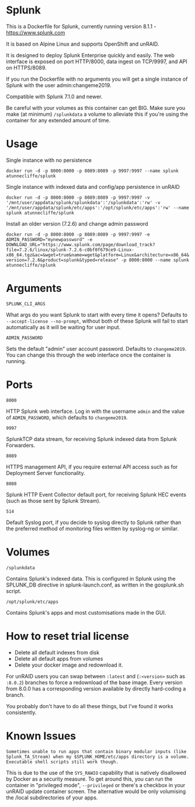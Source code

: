 # Splunk 
This is a Dockerfile for Splunk, currently running version 8.1.1 - https://www.splunk.com

It is based on Alpine Linux and supports OpenShift and unRAID.

It is designed to deploy Splunk Enterprise quickly and easily. The web interface is exposed on port HTTP/8000, data ingest on TCP/9997, and API on HTTPS/8089. 

If you run the Dockerfile with no arguments you will get a single instance of Splunk with the user admin:changeme2019. 

Compatible with Splunk 7.1.0 and newer. 

Be careful with your volumes as this container can get BIG. Make sure you make (at minimum) `/splunkdata` a volume to alleviate this if you're using the container for any extended amount of time.

# Usage
Single instance with no persistence 

`docker run -d -p 8000:8000 -p 8089:8089 -p 9997:9997 --name splunk atunnecliffe/splunk`

Single instance with indexed data and config/app persistence in unRAID

`docker run -d -p 8000:8000 -p 8089:8089 -p 9997:9997 -v '/mnt/user/appdata/splunk/splunkdata':'/splunkdata':'rw' -v '/mnt/user/appdata/splunk/etc/apps':'/opt/splunk/etc/apps':'rw' --name splunk atunnecliffe/splunk`

Install an older version (7.2.6) and change admin password

`docker run -d -p 8000:8000 -p 8089:8089 -p 9997:9997 -e ADMIN_PASSWORD="mynewpassword" -e DOWNLOAD_URL="https://www.splunk.com/page/download_track?file=7.2.6/linux/splunk-7.2.6-c0bf0f679ce9-Linux-x86_64.tgz&ac=&wget=true&name=wget&platform=Linux&architecture=x86_64&version=7.2.6&product=splunk&typed=release" -p 8000:8000 --name splunk atunnecliffe/splunk`

# Arguments

`SPLUNK_CLI_ARGS` 

What args do you want Splunk to start with every time it opens? Defaults to `--accept-license --no-prompt`, without both of these Splunk will fail to start automatically as it will be waiting for user input. 

`ADMIN_PASSWORD` 

Sets the default "admin" user account password. Defaults to `changeme2019`. You can change this through the web interface once the container is running. 

# Ports

`8000`

HTTP Splunk web interface. Log in with the username `admin` and the value of `ADMIN_PASSWORD`, which defaults to `changeme2019`. 

`9997`

SplunkTCP data stream, for receiving Splunk indexed data from Splunk Forwarders.

`8089`

HTTPS management API, if you require external API access such as for Deployment Server functionality. 

`8088`

Splunk HTTP Event Collector default port, for receiving Splunk HEC events (such as those sent by Splunk Stream).

`514`

Default Syslog port, if you decide to syslog directly to Splunk rather than the preferred method of monitoring files written by syslog-ng or similar. 

# Volumes

`/splunkdata`

Contains Splunk's indexed data. This is configured in Splunk using the SPLUNK_DB directive in splunk-launch.conf, as written in the gosplunk.sh script.

`/opt/splunk/etc/apps`

Contains Splunk's apps and most customisations made in the GUI.  

# How to reset trial license

* Delete all default indexes from disk
* Delete all default apps from volumes
* Delete your docker image and redownload it. 

For unRAID users you can swap between `:latest` and (`:<version>` such as `:8.0.2`) branches to force a redownload of the base image. Every version from 8.0.0 has a corresponding version available by directly hard-coding a branch. 

You probably don't have to do all these things, but I've found it works consistently. 

# Known Issues

`Sometimes unable to run apps that contain binary modular inputs (like Splunk_TA_Stream) when my $SPLUNK_HOME/etc/apps directory is a volume. Executable shell scripts still work though.`

This is due to the use of the `SYS_RAWIO` capability that is natively disallowed by Docker as a security measure. To get around this, you can run the container in "privileged mode", `--privileged` or there's a checkbox in your unRAID update container screen. The alternative would be only volumising the /local subdirectories of your apps.
